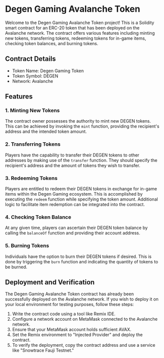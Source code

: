 # Degen Gaming Avalanche Token

Welcome to the Degen Gaming Avalanche Token project! This is a Solidity smart contract for an ERC-20 token that has been deployed on the Avalanche network. The contract offers various features including minting new tokens, transferring tokens, redeeming tokens for in-game items, checking token balances, and burning tokens.

## Contract Details

- Token Name: Degen Gaming Token
- Token Symbol: DEGEN
- Network: Avalanche

## Features

### 1. Minting New Tokens

The contract owner possesses the authority to mint new DEGEN tokens. This can be achieved by invoking the `mint` function, providing the recipient's address and the intended token amount.

### 2. Transferring Tokens

Players have the capability to transfer their DEGEN tokens to other addresses by making use of the `transfer` function. They should specify the recipient's address and the amount of tokens they wish to transfer.

### 3. Redeeming Tokens

Players are entitled to redeem their DEGEN tokens in exchange for in-game items within the Degen Gaming ecosystem. This is accomplished by executing the `redeem` function while specifying the token amount. Additional logic to facilitate item redemption can be integrated into the contract.

### 4. Checking Token Balance

At any given time, players can ascertain their DEGEN token balance by calling the `balanceOf` function and providing their account address.

### 5. Burning Tokens

Individuals have the option to burn their DEGEN tokens if desired. This is done by triggering the `burn` function and indicating the quantity of tokens to be burned.

## Deployment and Verification

The Degen Gaming Avalanche Token contract has already been successfully deployed on the Avalanche network. If you wish to deploy it on your local environment for testing purposes, follow these steps:

1. Write the contract code using a tool like Remix IDE.
2. Configure a network account on MetaMask connected to the Avalanche network.
3. Ensure that your MetaMask account holds sufficient AVAX.
4. Set the Remix environment to "Injected Provider" and deploy the contract.
5. To verify the deployment, copy the contract address and use a service like "Snowtrace Fauji Testnet."
